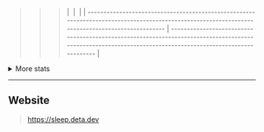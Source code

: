>>> | <img align="center" src="https://github-readme-stats.vercel.app/api?username=slumberdemon&show_icons=true&hide=issues,prs&theme=buefy&hide_border=true" alt="" /> | <img align="center" src="https://github-readme-stats.vercel.app/api/top-langs/?username=slumberdemon&layout=compact&theme=buefy&hide_border=true" alt="" /> |
| ----------------------------------------------------------------------------------------------------------------------------------------------- | --------------------------------------------------------------------------------------------------------------------------------------------------------- |

<details>
  <summary markdown="span">More stats</summary>
<img src="http://github-profile-summary-cards.vercel.app/api/cards/profile-details?username=slumberdemon&theme=radical" alt="img">
<img src="http://github-profile-summary-cards.vercel.app/api/cards/productive-time?username=slumberdemon&theme=radical&utcOffset=8" alt="img">
<img src="https://github-profile-summary-cards.vercel.app/api/cards/most-commit-language?username=slumberdemon&theme=radical" alt="img">
</details>


-------------------
## Website
> https://sleep.deta.dev
